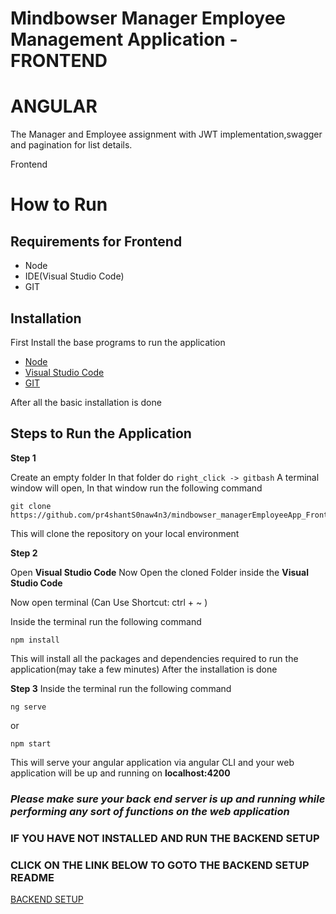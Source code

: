 # Mindbowser Manager Employee Management Application - FRONTEND 

# ANGULAR

The Manager and Employee assignment with JWT implementation,swagger and pagination for list details.

Frontend

# How to Run

## Requirements for Frontend
- Node
- IDE(Visual Studio Code)
- GIT

## Installation
First Install the base programs to run the application
- [Node](https://nodejs.org/en/download/)
- [Visual Studio Code](https://code.visualstudio.com/Download)
- [GIT](https://git-scm.com/downloads)

After all the basic installation is done

## Steps to Run the Application

**Step 1**

Create an empty folder
In that folder do ```right_click -> gitbash```
A terminal window will open, In that window run the following command

```
git clone https://github.com/pr4shantS0naw4n3/mindbowser_managerEmployeeApp_Front.git
```
This will clone the repository on your local environment

**Step 2**

Open **Visual Studio Code**
Now Open the cloned Folder inside the **Visual Studio Code**

Now open terminal (Can Use Shortcut: ctrl + ~ )

Inside the terminal run the following command
```
npm install
```
This will install all the packages and dependencies required to run the application(may take a few minutes)
After the installation is done

**Step 3**
Inside the terminal run the following command
```
ng serve
```
or
```
npm start
```

This will serve your angular application via angular CLI and your web application will be up and running on
**localhost:4200**

### ***Please make sure your back end server is up and running while performing any sort of functions on the web application***
### IF YOU HAVE NOT INSTALLED AND RUN THE BACKEND SETUP

### CLICK ON THE LINK BELOW TO GOTO THE BACKEND SETUP README
[BACKEND SETUP](https://github.com/pr4shantS0naw4n3/mindbowser_managerEmployeeApp_Back)

